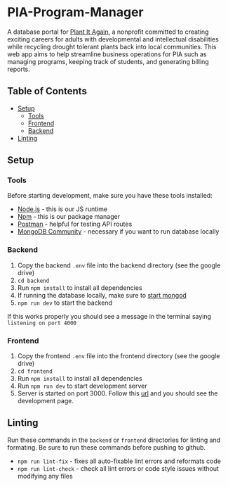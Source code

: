 # PIA-Program-Manager

A database portal for [Plant It Again](https://www.plantitagain.org/), a nonprofit committed to creating exciting careers for adults with developmental and intellectual disabilities while recycling drought tolerant plants back into local communities. This web app aims to help streamline business operations for PIA such as managing programs, keeping track of students, and generating billing reports. 

## Table of Contents

- [Setup](#setup)
    - [Tools](#tools)
    - [Frontend](#frontend)
    - [Backend](#backend)
- [Linting](#linting)

## Setup

### Tools
Before starting development, make sure you have these tools installed:

- [Node.js](https://nodejs.org/en) - this is our JS runtime
- [Npm](https://docs.npmjs.com/downloading-and-installing-node-js-and-npm) - this is our package manager
- [Postman](https://www.postman.com/downloads/) - helpful for testing API routes
- [MongoDB Community](https://www.mongodb.com/docs/manual/administration/install-community/) - necessary if you want to run database locally

### Backend

1. Copy the backend `.env` file into the backend directory (see the google drive)
2. `cd backend`
3. Run `npm install` to install all dependencies
4. If running the database locally, make sure to [start mongod](https://www.mongodb.com/docs/manual/tutorial/manage-mongodb-processes/#start-mongod-processes)
5. `npm run dev` to start the backend

If this works properly you should see a message in the terminal saying `listening on port 4000`

### Frontend

1. Copy the frontend `.env` file into the frontend directory (see the google drive) 
2. `cd frontend`
3. Run `npm install` to install all dependencies
4. Run `npm run dev` to start development server
5. Server is started on port 3000. Follow this [url](http://localhost:3000) and you should see the development page.

## Linting
Run these commands in the `backend` or `frontend` directories for linting and formating. Be sure to run these commands before pushing to github.

- `npm run lint-fix` - fixes all auto-fixable lint errors and reformats code
- `npm run lint-check` - check all lint errors or code style issues without modifying any files

